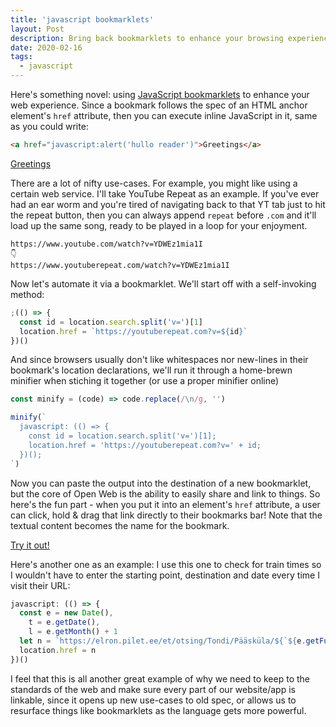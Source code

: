 ```yaml
---
title: 'javascript bookmarklets'
layout: Post
description: Bring back bookmarklets to enhance your browsing experience
date: 2020-02-16
tags:
  - javascript
---
```


Here's something novel: using [JavaScript bookmarklets](https://en.m.wikipedia.org/wiki/Bookmarklet) to enhance your web experience.
Since a bookmark follows the spec of an HTML anchor element's `href` attribute, then you can execute
inline JavaScript in it, same as you could write:

```html
<a href="javascript:alert('hullo reader')">Greetings</a>
```

<a href="javascript:alert('hullo reader')">Greetings</a>

There are a lot of nifty use-cases. For example, you might like using a certain web service. I'll take
YouTube Repeat as an example. If you've ever had an ear worm and you're tired of navigating back to that
YT tab just to hit the repeat button, then you can always append `repeat` before `.com` and it'll load
up the same song, ready to be played in a loop for your enjoyment.

```
https://www.youtube.com/watch?v=YDWEz1mia1I
👇
https://www.youtuberepeat.com/watch?v=YDWEz1mia1I
```

Now let's automate it via a bookmarklet. We'll start off with a self-invoking method:

```js
;(() => {
  const id = location.search.split('v=')[1]
  location.href = `https://youtuberepeat.com?v=${id}`
})()
```

And since browsers usually don't like whitespaces nor new-lines in their bookmark's location declarations,
we'll run it through a home-brewn minifier when stiching it together (or use a proper minifier online)

```js
const minify = (code) => code.replace(/\n/g, '')

minify(`
  javascript: (() => {
    const id = location.search.split('v=')[1];
    location.href = 'https://youtuberepeat.com?v=' + id;
  })();
`)
```

Now you can paste the output into the destination of a new bookmarklet, but the core of Open Web is
the ability to easily share and link to things. So here's the fun part - when you put it into an element's
`href` attribute, a user can click, hold & drag that link directly to their bookmarks bar! Note that
the textual content becomes the name for the bookmark.

<a href="javascript:(()=>{constid=location.search.split('v=')[1];location.href='https://youtuberepeat.com?v='+id;})();">Try it out!</a>

Here's another one as an example: I use this one to check for train times so I wouldn't have to enter
the starting point, destination and date every time I visit their URL:

```js
javascript: (() => {
  const e = new Date(),
    t = e.getDate(),
    l = e.getMonth() + 1
  let n = `https://elron.pilet.ee/et/otsing/Tondi/Pääsküla/${`${e.getFullYear()}-${l}-${t}`}`
  location.href = n
})()
```

I feel that this is all another great example of why we need to keep to the standards of the web and
make sure every part of our website/app is linkable, since it opens up new use-cases to old spec,
or allows us to resurface things like bookmarklets as the language gets more powerful.
